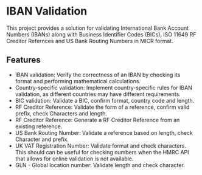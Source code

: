 # IBAN Validation

This project provides a solution for validating International Bank Account Numbers (IBANs) along with Business Identifier Codes (BICs), ISO 11649 RF Creditor Refernces and US Bank Routing Numbers in MICR format.

## Features

- IBAN validation: Verify the correctness of an IBAN by checking its format and performing mathematical calculations.
- Country-specific validation: Implement country-specific rules for IBAN validation, as different countries may have different requirements.
- BIC validation: Validate a BIC, confirm format, country code and length.
- RF Creditor Reference: Validate the form of a reference, confirm valid prefix, check Characters and length. 
- RF Creditor Reference: Generate a RF Creditor Reference from an existing reference.
- US Bank Routing Number: Validate a reference based on length, check Character and prefix.
- UK VAT Registration Number: Validate format and check characters. This should can be useful for checking numbers when  the HMRC API that allows for online validation is not available.
- GLN - Global location number: Validate length and check character.
